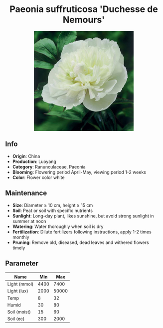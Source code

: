 <h1 align='center'>Paeonia suffruticosa 'Duchesse de Nemours'</h1>
<p align="center">
    <img 
        align='center'
        width='320'
        src="../images/paeonia suffruticosa duchesse de nemours.png" 
        alt='Paeonia suffruticosa 'Duchesse de Nemours'' />
</p>

## Info

 - **Origin**: China
 - **Production**: Luoyang
 - **Category**: Ranunculaceae, Paeonia
 - **Blooming**: Flowering period April-May, viewing period 1-2 weeks
 - **Color**: Flower color white

## Maintenance

 - **Size**: Diameter ≥ 10 cm, height ≥ 15 cm
 - **Soil**: Peat or soil with specific nutrients
 - **Sunlight**: Long-day plant, likes sunshine, but avoid strong sunlight in summer at noon
 - **Watering**: Water thoroughly when soil is dry
 - **Fertilization**: Dilute fertilizers following instructions, apply 1-2 times monthly
 - **Pruning**: Remove old, diseased, dead leaves and withered flowers timely

## Parameter

| Name         | Min  | Max   |
|--------------|------|-------|
| Light (mmol) | 4400 | 7400  |
| Light (lux)  | 2000 | 50000 |
| Temp         | 8    | 32    |
| Humid        | 30   | 80    |
| Soil (moist) | 15   | 60    |
| Soil (ec)    | 300  | 2000  |